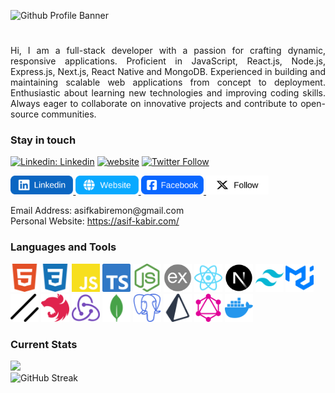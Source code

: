 
![Github Profile Banner](https://github.com/user-attachments/assets/07e08bc4-bc3b-4b96-b942-fc52ee33ec21)



<h1 align="center"></h1>

<p align="justify">
  Hi, I am a full-stack developer with a passion for crafting dynamic, responsive applications. Proficient in JavaScript, React.js, Node.js, Express.js, Next.js, React Native and MongoDB. Experienced in building and maintaining scalable web applications from concept to deployment. Enthusiastic about learning new technologies and improving coding skills. Always eager to collaborate on innovative projects and contribute to open-source communities.
</p>


<h3 align="left">Stay in touch</h3>

[![Linkedin: Linkedin](https://img.shields.io/badge/-Linkedin-blue?style=flat-square&logo=Linkedin&logoColor=white&link=https://www.linkedin.com/in/asif-kabir-emon/)](https://www.linkedin.com/in/asif-kabir-emon/)
[![website](https://img.shields.io/badge/Website-46a2f1.svg?&style=flat-square&logo=Google-Chrome&logoColor=white&link=https://asif-kabir.com/)](https://asif-kabir.com/)
[![Twitter Follow](https://img.shields.io/twitter/follow/misteranmol?label=Follow)](https://x.com/asif_kabir_emon?screen_name=misteranmol)

<div align="left">
  <div display="flex" gap="10px">
    <a href="https://www.linkedin.com/in/asif-kabir-emon/" target="_blank">
      <img height="30" src="Button/linkedin_button.svg" />
    </a>
    <a href="https://asif-kabir.com/" target="_blank">
      <img height="30" src="Button/website_button.svg" />
    </a>
    <a href="https://www.facebook.com/asifkabiremon/" target="_blank">
      <img height="30" src="Button/facebook_button.svg" />
    </a>
    <a href="https://x.com/asif_kabir_emon/" target="_blank">
      <img height="30" src="Button/x_buttton.svg" />
    </a>
  </div>
</div>

<p>
  Email Address: asifkabiremon@gmail.com
  <br/>
  Personal Website: <a href="https://asif-kabir.com/" target="_blank">https://asif-kabir.com/</a>
</p>


<h3 align="left">Languages and Tools</h3>

<div align="left">
  <div display="flex" gap="10px">
    <img height="45" width="45" src="Language Icons/html5.svg" title="HTML" />
    <img height="45" width="45" src="Language Icons/css3.svg" title="CSS" />
    <img height="45" width="45" src="Language Icons/javascript.svg" title="JavaScript" />
    <img height="45" width="45" src="Language Icons/typescript.svg" title="TypeScript" />
    <img height="45" width="45" src="Language Icons/nodejs.svg" title="Node JS" />
    <img height="45" width="45" src="Language Icons/expressjs.svg" title="Express JS" />
    <img height="45" width="45" src="Language Icons/react.svg" title="React JS" />
    <img height="45" width="45" src="Language Icons/nextjs.svg" title="Next JS" />
    <img height="45" width="45" src="Language Icons/tailwindcss.svg" title="Tailwind CSS" />
    <img height="45" width="45" src="Language Icons/mui.svg" title="Material UI" />
    <img height="45" width="45" src="Language Icons/shadcnui.svg" title="Shedcn UI" />
    <img height="45" width="45" src="Language Icons/nestjs.svg" title="Nest JS" />
    <img height="45" width="45" src="Language Icons/redux.svg" title="Redux Toolkit" />
    <img height="45" width="45" src="Language Icons/mongodb.svg" title="MongoDB" />
    <img height="45" width="45" src="Language Icons/postgresql.svg" title="PostgreSQL" />
    <img height="45" width="45" src="Language Icons/prisma.svg" title="Prisma" />
    <img height="45" width="45" src="Language Icons/graphql.svg" title="Graphql" />
    <img height="45" width="45" src="Language Icons/docker.svg" title="Docker" />
  </div>
</div>


<h3 align="left">Current Stats</h3>

<p align="left" padding="20px">
  <img src="https://github-readme-stats-ouuan.vercel.app/api?username=asif-kabir-emon&show_icons=true&bg_color=151515&text_color=e7e7e7" />
  <br/>
  <img src="https://streak-stats.demolab.com?user=asif-kabir-emon&theme=dark&mode=weekly&card_width=470" alt="GitHub Streak" />
</p>

